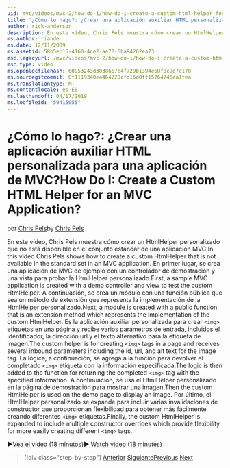 ```yaml
---
uid: mvc/videos/mvc-2/how-do-i/how-do-i-create-a-custom-html-helper-for-an-mvc-application
title: '¿Cómo lo hago?: ¿Crear una aplicación auxiliar HTML personalizada para una aplicación de MVC? | Microsoft Docs'
author: rick-anderson
description: En este vídeo, Chris Pels muestra cómo crear un HtmlHelper personalizado que no está disponible en el conjunto estándar de una aplicación MVC. En primer lugar, una aplicación MVC de ejemplo...
ms.author: riande
ms.date: 12/11/2009
ms.assetid: 58b5eb15-4160-4ce2-ae70-6ba94262ea73
msc.legacyurl: /mvc/videos/mvc-2/how-do-i/how-do-i-create-a-custom-html-helper-for-an-mvc-application
msc.type: video
ms.openlocfilehash: 60953243d3038667e4f729b1394e68f0c9d7c178
ms.sourcegitcommit: 0f1119340e4464720cfd16d0ff15764746ea1fea
ms.translationtype: MT
ms.contentlocale: es-ES
ms.lasthandoff: 04/17/2019
ms.locfileid: "59415055"
---
```

# <a name="how-do-i-create-a-custom-html-helper-for-an-mvc-application"></a><span data-ttu-id="4ece9-105">¿Cómo lo hago?: ¿Crear una aplicación auxiliar HTML personalizada para una aplicación de MVC?</span><span class="sxs-lookup"><span data-stu-id="4ece9-105">How Do I: Create a Custom HTML Helper for an MVC Application?</span></span>

<span data-ttu-id="4ece9-106">por [Chris Pels](https://twitter.com/chrispels)</span><span class="sxs-lookup"><span data-stu-id="4ece9-106">by [Chris Pels](https://twitter.com/chrispels)</span></span>

<span data-ttu-id="4ece9-107">En este vídeo, Chris Pels muestra cómo crear un HtmlHelper personalizado que no está disponible en el conjunto estándar de una aplicación MVC.</span><span class="sxs-lookup"><span data-stu-id="4ece9-107">In this video Chris Pels shows how to create a custom HtmlHelper that is not available in the standard set in an MVC application.</span></span> <span data-ttu-id="4ece9-108">En primer lugar, se crea una aplicación de MVC de ejemplo con un controlador de demostración y una vista para probar la HtmlHelper personalizado.</span><span class="sxs-lookup"><span data-stu-id="4ece9-108">First, a sample MVC application is created with a demo controller and view to test the custom HtmlHelper.</span></span> <span data-ttu-id="4ece9-109">A continuación, se crea un módulo con una función pública que sea un método de extensión que representa la implementación de la HtmlHelper personalizado.</span><span class="sxs-lookup"><span data-stu-id="4ece9-109">Next, a module is created with a public function that is an extension method which represents the implementation of the custom HtmlHelper.</span></span> <span data-ttu-id="4ece9-110">Es la aplicación auxiliar personalizada para crear `<img>` etiquetas en una página y recibe varios parámetros de entrada, incluidos el identificador, la dirección url y el texto alternativo para la etiqueta de imagen.</span><span class="sxs-lookup"><span data-stu-id="4ece9-110">The custom helper is for creating `<img>` tags in a page and receives several inbound parameters including the id, url, and alt text for the image tag.</span></span> <span data-ttu-id="4ece9-111">La lógica, a continuación, se agrega a la función para devolver el completado `<img>` etiqueta con la información especificada.</span><span class="sxs-lookup"><span data-stu-id="4ece9-111">The logic is then added to the function for returning the completed `<img>` tag with the specified information.</span></span> <span data-ttu-id="4ece9-112">A continuación, se usa el HtmlHelper personalizado en la página de demostración para mostrar una imagen.</span><span class="sxs-lookup"><span data-stu-id="4ece9-112">Then the custom HtmlHelper is used on the demo page to display an image.</span></span> <span data-ttu-id="4ece9-113">Por último, el HtmlHelper personalizado se expande para incluir varias invalidaciones de constructor que proporcionan flexibilidad para obtener más fácilmente creando diferentes `<img>` etiquetas.</span><span class="sxs-lookup"><span data-stu-id="4ece9-113">Finally, the custom HtmlHelper is expanded to include multiple constructor overrides which provide flexibility for more easily creating different `<img>` tags.</span></span>

[<span data-ttu-id="4ece9-114">&#9654;Vea el vídeo (18 minutos)</span><span class="sxs-lookup"><span data-stu-id="4ece9-114">&#9654; Watch video (18 minutes)</span></span>](https://channel9.msdn.com/Blogs/ASP-NET-Site-Videos/how-do-i-create-a-custom-html-helper-for-an-mvc-application)

> [!div class="step-by-step"]
> <span data-ttu-id="4ece9-115">[Anterior](how-do-i-implement-view-models-to-manage-data-for-aspnet-mvc-views.md)
> [Siguiente](how-do-i-work-with-model-binders-in-an-mvc-application.md)</span><span class="sxs-lookup"><span data-stu-id="4ece9-115">[Previous](how-do-i-implement-view-models-to-manage-data-for-aspnet-mvc-views.md)
[Next](how-do-i-work-with-model-binders-in-an-mvc-application.md)</span></span>
